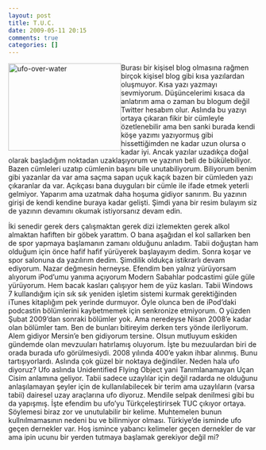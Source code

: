 ```yaml
---
layout: post
title: T.U.C.
date: 2009-05-11 20:15
comments: true
categories: []
---
```

<p><img style="border-right-width: 0px; display: inline; border-top-width: 0px; border-bottom-width: 0px; margin-left: 0px; border-left-width: 0px; margin-right: 0px" title="ufo-over-water" border="0" alt="ufo-over-water" align="left" src="http://onurbaykal.com.tr/wp-content/uploads/2009/05/ufooverwater.jpg" width="227" height="176" /> Burası bir kişisel blog olmasına rağmen birçok kişisel blog gibi kısa yazılardan oluşmuyor. Kısa yazı yazmayı sevmiyorum. Düşüncelerimi kısaca da anlatırım ama o zaman bu blogum değil Twitter hesabım olur. Aslında bu yazıyı ortaya çıkaran fikir bir cümleyle özetlenebilir ama ben sanki burada kendi köşe yazımı yazıyormuş gibi hissettiğimden ne kadar uzun olursa o kadar iyi. Ancak yazılar uzadıkça doğal olarak başladığım noktadan uzaklaşıyorum ve yazının beli de bükülebiliyor. Bazen cümleleri uzatıp cümlenin başını bile unutabiliyorum. Biliyorum benim gibi yazanlar da var ama saçma sapan uçuk kaçık bazen bir cümleden yazı çıkaranlar da var. Açıkçası bana duyguları bir cümle ile ifade etmek yeterli gelmiyor. Yaparım ama uzatmak daha hoşuma gidiyor sanırım. Bu yazının girişi de kendi kendine buraya kadar gelişti. Şimdi yana bir resim bulayım siz de yazının devamını okumak istiyorsanız devam edin.</p> <!--more-->  <p>İki senedir gerek ders çalışmaktan gerek dizi izlemekten gerek alkol almaktan hafiften bir göbek yarattım. O bana aşağıdan el kol sallarken ben de spor yapmaya başlamanın zamanı olduğunu anladım. Tabii doğuştan ham olduğum için önce hafif hafif yürüyerek başlayayım dedim. Sonra koşar ve spor salonuna da yazılırım dedim. Şimdilik oldukça istikrarlı devam ediyorum. Nazar değmesin herneyse. Efendim ben yalnız yürüyorsam alıyorum iPod’umu yanıma açıyorum Modern Sabahlar podcastimi güle güle yürüyorum. Hem bacak kasları çalışıyor hem de yüz kasları. Tabii Windows 7 kullandığım için sık sık yeniden işletim sistemi kurmak gerektiğinden iTunes kitaplığım pek yerinde durmuyor. Öyle olunca ben de iPod’daki podcastin bölümlerini kaybetmemek için senkronize etmiyorum. O yüzden Şubat 2009’dan sonraki bölümler yok. Ama neredeyse Nisan 2008’e kadar olan bölümler tam. Ben de bunları bitireyim derken ters yönde ilerliyorum. Alem gidiyor Mersin’e ben gidiyorum tersine. Olsun mutluyum eskiden gündemde olan mevzuuları hatırlamış oluyorum. İşte bu mezuulardan biri de orada burada ufo görülmesiydi. 2008 yılında 400’e yakın ihbar alınmış. Bunu tartışıyorlardı. Aslında çok güzel bir noktaya değindiler. Neden hala ufo diyoruz? Ufo aslında Unidentified Flying Object yani Tanımlanamayan Uçan Cisim anlamına geliyor. Tabii sadece uzaylılar için değil radarda ne olduğunu anlaşılamayan şeyler için de kullanılabilecek bir terim ama uzaylıların (varsa tabii) dairesel uzay araçlarına ufo diyoruz. Mendile selpak denilmesi gibi bu da yapışmış. İşte efendim bu ufo’yu Türkçeleştirirsek TUC çıkıyor ortaya. Söylemesi biraz zor ve unutulabilir bir kelime. Muhtemelen bunun kullnılmamasının nedeni bu ve bilinmiyor olması. Türkiye’de isminde ufo geçen dernekler var. Hoş ismince yabancı kelimeler geçen dernekler de var ama ipin ucunu bir yerden tutmaya başlamak gerekiyor değil mi?</p>
